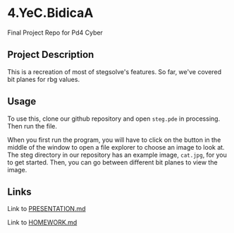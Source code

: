 # 4.YeC.BidicaA
Final Project Repo for Pd4 Cyber

## Project Description
This is a recreation of most of stegsolve's features. 
So far, we've covered bit planes for rbg values.

## Usage
To use this, clone our github repository and open `steg.pde` in processing. Then run the file.

When you first run the program, you will have to click on the button in the middle of the window to open a file explorer to choose an image to look at. The steg directory in our repository has an example image, `cat.jpg`, for you to get started. Then, you can go between different bit planes to view the image.

## Links
Link to [PRESENTATION.md](https://github.com/Stuycs-K/final-project-4-yec-bidicaa/blob/main/PRESENTATION.md)

Link to [HOMEWORK.md](https://github.com/Stuycs-K/final-project-4-yec-bidicaa/blob/main/HOMEWORK.md)
